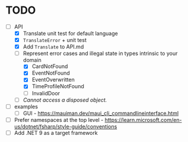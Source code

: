 # TODO

- [ ] API
    - [x] Translate unit test for default language
    - [x] `TranslateError` + unit test
    - [x] Add `Translate` to API.md
    - [ ] Represent error cases and illegal state in types intrinsic to your domain
        - [x] CardNotFound
        - [x] EventNotFound
        - [x] EventOverwritten
        - [x] TimeProfileNotFound
        - [ ] InvalidDoor

    - [ ] _Cannot access a disposed object._

- [ ] examples
    - [ ] GUI
          - https://mauiman.dev/maui_cli_commandlineinterface.html

- [ ] Prefer namespaces at the top level
      - https://learn.microsoft.com/en-us/dotnet/fsharp/style-guide/conventions
- [ ] Add .NET 9 as a target framework
